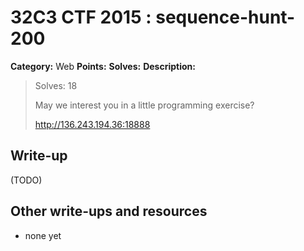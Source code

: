# 32C3 CTF 2015 : sequence-hunt-200

**Category:** Web
**Points:** 
**Solves:** 
**Description:**

> Solves: 18
> 
> May we interest you in a little programming exercise?
> 
> 
> <http://136.243.194.36:18888>


## Write-up

(TODO)

## Other write-ups and resources

* none yet
